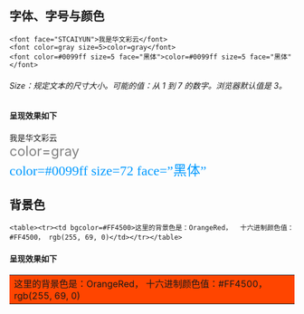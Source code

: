 <div class="markdown_views"><h2 id="字体字号与颜色">字体、字号与颜色</h2>



<pre class="prettyprint"><code class=" hljs xml"><span class="hljs-tag"><span class="tag">&lt;</span><span class="hljs-title"><span class="tag">font</span></span><span class="pln"> </span><span class="hljs-attribute"><span class="atn">face</span></span><span class="pun">=</span><span class="hljs-value"><span class="atv">"STCAIYUN"</span></span><span class="tag">&gt;</span></span><span class="pln">我是华文彩云</span><span class="hljs-tag"><span class="tag">&lt;/</span><span class="hljs-title"><span class="tag">font</span></span><span class="tag">&gt;</span></span><span class="pln">
</span><span class="hljs-tag"><span class="tag">&lt;</span><span class="hljs-title"><span class="tag">font</span></span><span class="pln"> </span><span class="hljs-attribute"><span class="atn">color</span></span><span class="pun">=</span><span class="hljs-value"><span class="atv">gray</span></span><span class="pln"> </span><span class="hljs-attribute"><span class="atn">size</span></span><span class="pun">=</span><span class="hljs-value"><span class="atv">5</span></span><span class="tag">&gt;</span></span><span class="pln">color=gray</span><span class="hljs-tag"><span class="tag">&lt;/</span><span class="hljs-title"><span class="tag">font</span></span><span class="tag">&gt;</span></span><span class="pln">
</span><span class="hljs-tag"><span class="tag">&lt;</span><span class="hljs-title"><span class="tag">font</span></span><span class="pln"> </span><span class="hljs-attribute"><span class="atn">color</span></span><span class="pun">=</span><span class="hljs-value"><span class="atv">#0099ff</span></span><span class="pln"> </span><span class="hljs-attribute"><span class="atn">size</span></span><span class="pun">=</span><span class="hljs-value"><span class="atv">5</span></span><span class="pln"> </span><span class="hljs-attribute"><span class="atn">face</span></span><span class="pun">=</span><span class="hljs-value"><span class="atv">"黑体"</span></span><span class="tag">&gt;</span></span><span class="pln">color=#0099ff size=5 face="黑体"</span><span class="hljs-tag"><span class="tag">&lt;/</span><span class="hljs-title"><span class="tag">font</span></span><span class="tag">&gt;</span></span></code></pre>

<h6 id="size规定文本的尺寸大小可能的值从-1-到-7-的数字浏览器默认值是-3">Size：规定文本的尺寸大小。可能的值：从 1 到 7 的数字。浏览器默认值是 3。</h6>

<h4 id="呈现效果如下">呈现效果如下</h4>

<p><font face="STCAIYUN">我是华文彩云</font> <br>
<font color="gray" size="5">color=gray</font> <br>
<font color="#0099ff" size="5" face="黑体">color=#0099ff size=72 face=”黑体”</font></p>



<h2 id="背景色">背景色</h2>



<pre class="prettyprint"><code class=" hljs xml"><span class="hljs-tag"><span class="tag">&lt;</span><span class="hljs-title"><span class="tag">table</span></span><span class="tag">&gt;</span></span><span class="hljs-tag"><span class="tag">&lt;</span><span class="hljs-title"><span class="tag">tr</span></span><span class="tag">&gt;</span></span><span class="hljs-tag"><span class="tag">&lt;</span><span class="hljs-title"><span class="tag">td</span></span><span class="pln"> </span><span class="hljs-attribute"><span class="atn">bgcolor</span></span><span class="pun">=</span><span class="hljs-value"><span class="atv">#FF4500</span></span><span class="tag">&gt;</span></span><span class="pln">这里的背景色是：OrangeRed，  十六进制颜色值：#FF4500， rgb(255, 69, 0)</span><span class="hljs-tag"><span class="tag">&lt;/</span><span class="hljs-title"><span class="tag">td</span></span><span class="tag">&gt;</span></span><span class="hljs-tag"><span class="tag">&lt;/</span><span class="hljs-title"><span class="tag">tr</span></span><span class="tag">&gt;</span></span><span class="hljs-tag"><span class="tag">&lt;/</span><span class="hljs-title"><span class="tag">table</span></span><span class="tag">&gt;</span></span></code></pre>

<h4 id="呈现效果如下-1">呈现效果如下</h4>

<table><tbody><tr><td bgcolor="#FF4500">这里的背景色是：OrangeRed，  十六进制颜色值：#FF4500， rgb(255, 69, 0)</td></tr></tbody></table></div>